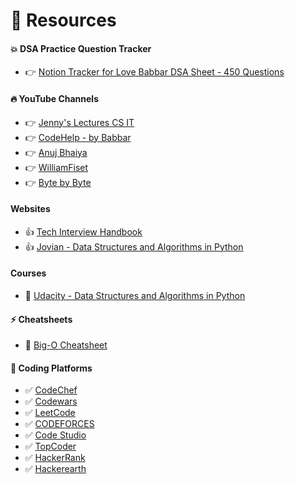# 🚀 Resources

#### 💥 DSA Practice Question Tracker

* 👉 [Notion Tracker for  Love Babbar DSA Sheet - 450 Questions](https://www.notion.so/f14e3bff2c8c4e50b9db98d54e5f78ee)

#### 🔥 YouTube Channels
* 👉 [Jenny's Lectures CS IT](https://www.youtube.com/playlist?list=PLdo5W4Nhv31bbKJzrsKfMpo_grxuLl8LU)
* 👉 [CodeHelp - by Babbar](https://www.youtube.com/playlist?list=PLDzeHZWIZsTryvtXdMr6rPh4IDexB5NIA)
* 👉 [Anuj Bhaiya](https://www.youtube.com/playlist?list=PLUcsbZa0qzu3yNzzAxgvSgRobdUUJvz7p)
* 👉 [WilliamFiset](https://www.youtube.com/playlist?list=PLDV1Zeh2NRsB6SWUrDFW2RmDotAfPbeHu)
* 👉 [Byte by Byte](https://www.youtube.com/@ByteByByte)


#### Websites
* 👍 [Tech Interview Handbook](https://www.techinterviewhandbook.org/)
* 👍 [Jovian - Data Structures and Algorithms in Python](https://jovian.com/learn/data-structures-and-algorithms-in-python)

#### Courses
* 👐 [Udacity - Data Structures and Algorithms in Python](https://www.udacity.com/course/data-structures-and-algorithms-in-python--ud513)

#### ⚡ Cheatsheets

* 👊 [Big-O Cheatsheet](https://www.bigocheatsheet.com/)

#### 🎯 Coding Platforms
* ✅ [CodeChef](https://www.codechef.com/)
* ✅ [Codewars](https://www.codewars.com/)
* ✅ [LeetCode](https://leetcode.com/)
* ✅ [CODEFORCES](https://codeforces.com/)
* ✅ [Code Studio](https://www.codingninjas.com/codestudio/home)
* ✅ [TopCoder](https://www.topcoder.com/)
* ✅ [HackerRank](https://www.hackerrank.com/)
* ✅ [Hackerearth](https://www.hackerearth.com/)